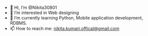 - 👋 Hi, I’m @Nikita30801
- 👀 I’m interested in Web designing
- 🌱 I’m currently learning Python, Mobile application development, RDBMS.
- 📫 How to reach me: nikita.kumari.offical@gmail.com
